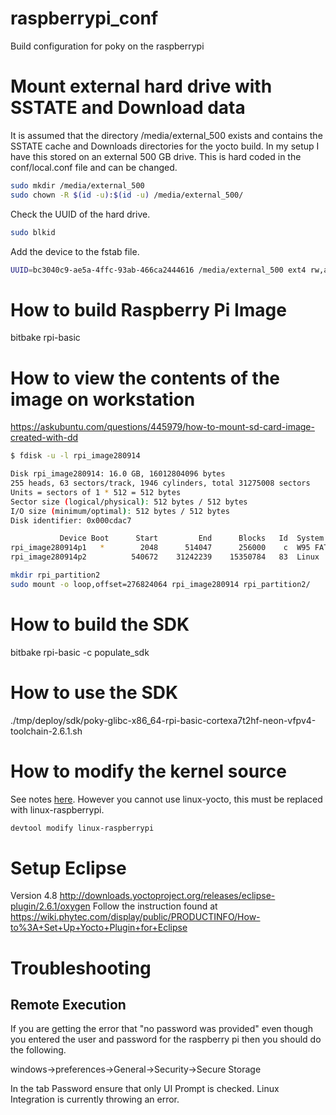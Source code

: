 # raspberrypi_conf
Build configuration for poky on the raspberrypi

# Mount external hard drive with SSTATE and Download data

It is assumed that the directory /media/external_500 exists and contains the SSTATE cache and Downloads directories for the yocto build. In my setup I have this stored on an external 500 GB drive. This is hard coded in the conf/local.conf file and can be changed.

```bash
sudo mkdir /media/external_500
sudo chown -R $(id -u):$(id -u) /media/external_500/
```

Check the UUID of the hard drive.

```bash
sudo blkid
```

Add the device to the fstab file.

```bash
UUID=bc3040c9-ae5a-4ffc-93ab-466ca2444616 /media/external_500 ext4 rw,auto,nofail 0 0
```

# How to build Raspberry Pi Image
bitbake rpi-basic

# How to view the contents of the image on workstation
https://askubuntu.com/questions/445979/how-to-mount-sd-card-image-created-with-dd

```bash
$ fdisk -u -l rpi_image280914 

Disk rpi_image280914: 16.0 GB, 16012804096 bytes
255 heads, 63 sectors/track, 1946 cylinders, total 31275008 sectors
Units = sectors of 1 * 512 = 512 bytes
Sector size (logical/physical): 512 bytes / 512 bytes
I/O size (minimum/optimal): 512 bytes / 512 bytes
Disk identifier: 0x000cdac7

           Device Boot      Start         End      Blocks   Id  System
rpi_image280914p1   *        2048      514047      256000    c  W95 FAT32 (LBA)
rpi_image280914p2          540672    31242239    15350784   83  Linux

```


```bash
mkdir rpi_partition2
sudo mount -o loop,offset=276824064 rpi_image280914 rpi_partition2/
```

# How to build the SDK

bitbake rpi-basic -c populate_sdk

# How to use the SDK
./tmp/deploy/sdk/poky-glibc-x86_64-rpi-basic-cortexa7t2hf-neon-vfpv4-toolchain-2.6.1.sh

# How to modify the kernel source

See notes [here](https://www.yoctoproject.org/docs/2.5/kernel-dev/kernel-dev.html#kernel-dev-common). However you cannot use linux-yocto, this must be replaced with linux-raspberrypi.

```bash
devtool modify linux-raspberrypi
```

# Setup Eclipse
Version 4.8
http://downloads.yoctoproject.org/releases/eclipse-plugin/2.6.1/oxygen
Follow the instruction found at https://wiki.phytec.com/display/public/PRODUCTINFO/How-to%3A+Set+Up+Yocto+Plugin+for+Eclipse

# Troubleshooting

## Remote Execution
If you are getting the error that "no password was provided" even though you entered the user and password for the raspberry pi then you should do the following.

windows->preferences->General->Security->Secure Storage

In the tab Password ensure that only UI Prompt is checked. Linux Integration is currently throwing an error.

